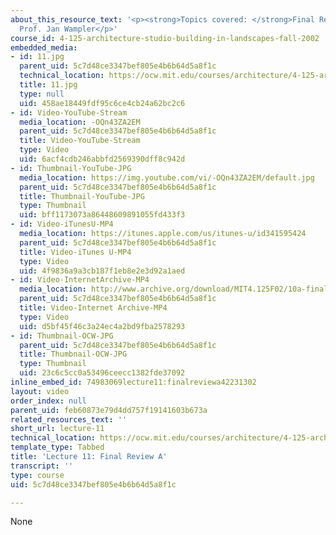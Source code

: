 ```yaml
---
about_this_resource_text: '<p><strong>Topics covered: </strong>Final Review A</p><p><strong>Instructor:</strong>
  Prof. Jan Wampler</p>'
course_id: 4-125-architecture-studio-building-in-landscapes-fall-2002
embedded_media:
- id: 11.jpg
  parent_uid: 5c7d48ce3347bef805e4b6b64d5a8f1c
  technical_location: https://ocw.mit.edu/courses/architecture/4-125-architecture-studio-building-in-landscapes-fall-2002/lecture-notes/lecture-11/11.jpg
  title: 11.jpg
  type: null
  uid: 458ae18449fdf95c6ce4cb24a62bc2c6
- id: Video-YouTube-Stream
  media_location: -OQn43ZA2EM
  parent_uid: 5c7d48ce3347bef805e4b6b64d5a8f1c
  title: Video-YouTube-Stream
  type: Video
  uid: 6acf4cdb246abbfd2569390dff8c942d
- id: Thumbnail-YouTube-JPG
  media_location: https://img.youtube.com/vi/-OQn43ZA2EM/default.jpg
  parent_uid: 5c7d48ce3347bef805e4b6b64d5a8f1c
  title: Thumbnail-YouTube-JPG
  type: Thumbnail
  uid: bff1173073a86448609891055fd433f3
- id: Video-iTunesU-MP4
  media_location: https://itunes.apple.com/us/itunes-u/id341595424
  parent_uid: 5c7d48ce3347bef805e4b6b64d5a8f1c
  title: Video-iTunes U-MP4
  type: Video
  uid: 4f9836a9a3cb187f1eb8e2e3d92a1aed
- id: Video-InternetArchive-MP4
  media_location: http://www.archive.org/download/MIT4.125F02/10a-finalreview-220k.mp4
  parent_uid: 5c7d48ce3347bef805e4b6b64d5a8f1c
  title: Video-Internet Archive-MP4
  type: Video
  uid: d5bf45f46c3a24ec4a2bd9fba2578293
- id: Thumbnail-OCW-JPG
  parent_uid: 5c7d48ce3347bef805e4b6b64d5a8f1c
  title: Thumbnail-OCW-JPG
  type: Thumbnail
  uid: 23c6c5cc0a53496ceecc1382fde37092
inline_embed_id: 74983069lecture11:finalreviewa42231302
layout: video
order_index: null
parent_uid: feb60873e79d4dd757f19141603b673a
related_resources_text: ''
short_url: lecture-11
technical_location: https://ocw.mit.edu/courses/architecture/4-125-architecture-studio-building-in-landscapes-fall-2002/lecture-notes/lecture-11
template_type: Tabbed
title: 'Lecture 11: Final Review A'
transcript: ''
type: course
uid: 5c7d48ce3347bef805e4b6b64d5a8f1c

---
```

None
